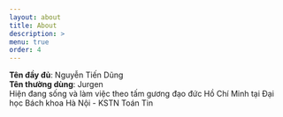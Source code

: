 ```yaml
---
layout: about
title: About
description: >
menu: true
order: 4
---
```


**Tên đầy đủ**: Nguyễn Tiến Dũng  
**Tên thường dùng**: Jurgen  
Hiện đang sống và làm việc theo tấm gương đạo đức Hồ Chí Minh tại Đại học Bách khoa Hà Nội - KSTN Toán Tin
